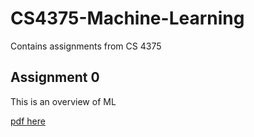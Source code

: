 # CS4375-Machine-Learning
 Contains assignments from CS 4375


## Assignment 0

This is an overview of ML

[pdf here](OverviewofML.pdf)